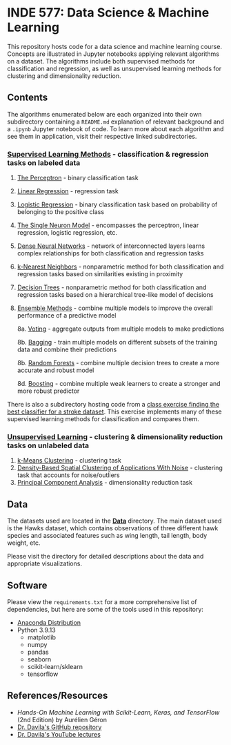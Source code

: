# INDE 577: Data Science & Machine Learning

This repository hosts code for a data science and machine learning course. Concepts are illustrated in Jupyter notebooks applying relevant algorithms on a dataset. The algorithms include both supervised methods for classification and regression, as well as unsupervised learning methods for clustering and dimensionality reduction.

## Contents

The algorithms enumerated below are each organized into their own subdirectory containing a `README.md` explanation of relevant background and a `.ipynb` Jupyter notebook of code. To learn more about each algorithm and see them in application, visit their respective linked subdirectories.

### __**[Supervised Learning Methods](https://github.com/kary5678/INDE-577/tree/main/supervised-learning)**__ - classification & regression tasks on labeled data
1. [The Perceptron](https://github.com/kary5678/INDE-577/tree/main/supervised-learning/perceptron) - binary classification task
2. [Linear Regression](https://github.com/kary5678/INDE-577/tree/main/supervised-learning/linear_regression) - regression task
3. [Logistic Regression](https://github.com/kary5678/INDE-577/tree/main/supervised-learning/logistic_regression) - binary classification task based on probability of belonging to the positive class
4. [The Single Neuron Model](https://github.com/kary5678/INDE-577/tree/main/supervised-learning/single_neuron) - encompasses the perceptron, linear regression, logistic regression, etc.
5. [Dense Neural Networks](https://github.com/kary5678/INDE-577/tree/main/supervised-learning/dense_neural_network) - network of interconnected layers learns complex relationships for both classification and regression tasks
6. [k-Nearest Neighbors](https://github.com/kary5678/INDE-577/tree/main/supervised-learning/knn) - nonparametric method for both classification and regression tasks based on similarities existing in proximity
7. [Decision Trees](https://github.com/kary5678/INDE-577/tree/main/supervised-learning/decision_trees) - nonparametric method for both classification and regression tasks based on a hierarchical tree-like model of decisions 
8. [Ensemble Methods](https://github.com/kary5678/INDE-577/tree/main/supervised-learning/ensemble_methods) - combine multiple models to improve the overall performance of a predictive model

   8a. [Voting](https://github.com/kary5678/INDE-577/tree/main/supervised-learning/ensemble_methods/hard_voting) - aggregate outputs from multiple models to make predictions
   
   8b. [Bagging](https://github.com/kary5678/INDE-577/tree/main/supervised-learning/ensemble_methods/bagging) - train multiple models on different subsets of the training data and combine their predictions
   
   8b. [Random Forests](https://github.com/kary5678/INDE-577/tree/main/supervised-learning/ensemble_methods/random_forests) - combine multiple decision trees to create a more accurate and robust model
   
   8d. [Boosting](https://github.com/kary5678/INDE-577/tree/main/supervised-learning/ensemble_methods/boosting) - combine multiple weak learners to create a stronger and more robust predictor
   
There is also a subdirectory hosting code from a [class exercise finding the best classifier for a stroke dataset](https://github.com/kary5678/INDE-577/tree/main/supervised-learning/class_exercise_3-31). This exercise implements many of these supervised learning methods for classification and compares them.


### __**[Unsupervised Learning](https://github.com/kary5678/INDE-577/tree/main/unsupervised-learning)**__ - clustering & dimensionality reduction tasks on unlabeled data
1. [k-Means Clustering](https://github.com/kary5678/INDE-577/tree/main/unsupervised-learning/k-means_clustering) - clustering task
2. [Density-Based Spatial Clustering of Applications With Noise](https://github.com/kary5678/INDE-577/tree/main/unsupervised-learning/dbscan) - clustering task that accounts for noise/outliers
3. [Principal Component Analysis](https://github.com/kary5678/INDE-577/tree/main/unsupervised-learning/pca) - dimensionality reduction task

## Data
The datasets used are located in the [**Data**](https://github.com/kary5678/INDE-577/tree/main/Data) directory. The main dataset used is the Hawks dataset, which contains observations of three different hawk species and associated features such as wing length, tail length, body weight, etc. 

Please visit the directory for detailed descriptions about the data and appropriate visualizations.

## Software

Please view the `requirements.txt` for a more comprehensive list of dependencies, but here are some of the tools used in this repository:

* [Anaconda Distribution](https://www.anaconda.com/products/distribution)
* Python 3.9.13
  * matplotlib
  * numpy
  * pandas
  * seaborn
  * scikit-learn/sklearn
  * tensorflow

## References/Resources
* *Hands-On Machine Learning with Scikit-Learn, Keras, and TensorFlow* (2nd Edition) by Aurélien Géron
* [Dr. Davila's GitHub repository](https://github.com/RandyRDavila/Data_Science_and_Machine_Learning_Spring_2022)
* [Dr. Davila's YouTube lectures](https://youtube.com/playlist?list=PLiUo37D6MN3Fc-lICEHyR46VfwynkIRrf)
